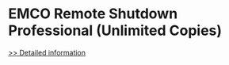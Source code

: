 # EMCO Remote Shutdown Professional (Unlimited Copies)
[>> Detailed information](https://secure.shareit.com/shareit/product.html?productid=300156100&affiliateid=200057808)